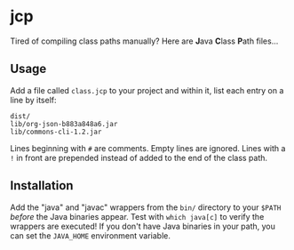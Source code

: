 jcp
===
Tired of compiling class paths manually? Here are **J**ava **C**lass **P**ath files...

Usage
-----
Add a file called `class.jcp` to your project and within it, list each entry on a line
by itself:

```
dist/
lib/org-json-b883a848a6.jar
lib/commons-cli-1.2.jar
```

Lines beginning with `#` are comments. Empty lines are ignored. Lines with a `!` in 
front are prepended instead of added to the end of the class path.

Installation
------------
Add the "java" and "javac" wrappers from the `bin/` directory to your `$PATH` *before*
the Java binaries appear. Test with `which java[c]` to verify the wrappers are executed!
If you don't have Java binaries in your path, you can set the `JAVA_HOME` environment 
variable.